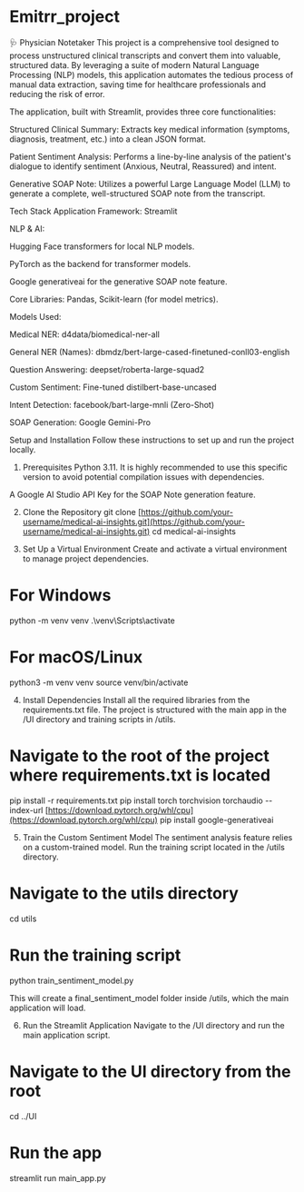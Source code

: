 # Emitrr_project
🩺 Physician Notetaker
This project is a comprehensive tool designed to process unstructured clinical transcripts and convert them into valuable, structured data. By leveraging a suite of modern Natural Language Processing (NLP) models, this application automates the tedious process of manual data extraction, saving time for healthcare professionals and reducing the risk of error.

The application, built with Streamlit, provides three core functionalities:

Structured Clinical Summary: Extracts key medical information (symptoms, diagnosis, treatment, etc.) into a clean JSON format.

Patient Sentiment Analysis: Performs a line-by-line analysis of the patient's dialogue to identify sentiment (Anxious, Neutral, Reassured) and intent.

Generative SOAP Note: Utilizes a powerful Large Language Model (LLM) to generate a complete, well-structured SOAP note from the transcript.

Tech Stack
Application Framework: Streamlit

NLP & AI:

Hugging Face transformers for local NLP models.

PyTorch as the backend for transformer models.

Google generativeai for the generative SOAP note feature.

Core Libraries: Pandas, Scikit-learn (for model metrics).

Models Used:

Medical NER: d4data/biomedical-ner-all

General NER (Names): dbmdz/bert-large-cased-finetuned-conll03-english

Question Answering: deepset/roberta-large-squad2

Custom Sentiment: Fine-tuned distilbert-base-uncased

Intent Detection: facebook/bart-large-mnli (Zero-Shot)

SOAP Generation: Google Gemini-Pro

Setup and Installation
Follow these instructions to set up and run the project locally.

1. Prerequisites
Python 3.11. It is highly recommended to use this specific version to avoid potential compilation issues with dependencies.

A Google AI Studio API Key for the SOAP Note generation feature.

2. Clone the Repository
git clone [https://github.com/your-username/medical-ai-insights.git](https://github.com/your-username/medical-ai-insights.git)
cd medical-ai-insights

3. Set Up a Virtual Environment
Create and activate a virtual environment to manage project dependencies.

# For Windows
python -m venv venv
.\venv\Scripts\activate

# For macOS/Linux
python3 -m venv venv
source venv/bin/activate

4. Install Dependencies
Install all the required libraries from the requirements.txt file. The project is structured with the main app in the /UI directory and training scripts in /utils.

# Navigate to the root of the project where requirements.txt is located
pip install -r requirements.txt
pip install torch torchvision torchaudio --index-url [https://download.pytorch.org/whl/cpu](https://download.pytorch.org/whl/cpu)
pip install google-generativeai

5. Train the Custom Sentiment Model
The sentiment analysis feature relies on a custom-trained model. Run the training script located in the /utils directory.

# Navigate to the utils directory
cd utils

# Run the training script
python train_sentiment_model.py

This will create a final_sentiment_model folder inside /utils, which the main application will load.

6. Run the Streamlit Application
Navigate to the /UI directory and run the main application script.

# Navigate to the UI directory from the root
cd ../UI

# Run the app
streamlit run main_app.py
